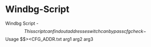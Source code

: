 # Windbg-Script

Windbg Script 
-$$ This script can find out addresses witch can bypass cfg check
-$$ Usage $$><CFG_ADDR.txt arg1 arg2 arg3
